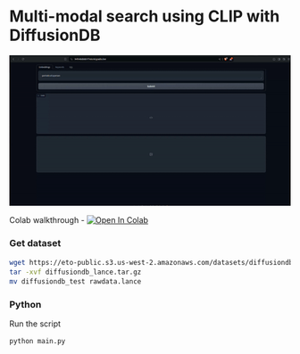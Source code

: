 # Multi-modal search using CLIP with DiffusionDB
![gradio-demo](../../assets/gradio_clip_diffusiondb.gif)


Colab walkthrough - <a href="https://colab.research.google.com/github/lancedb/vectordb-recipes/blob/main/examples/multimodal_clip/main.ipynb"><img src="https://colab.research.google.com/assets/colab-badge.svg" alt="Open In Colab"></a>

### Get dataset
```bash
wget https://eto-public.s3.us-west-2.amazonaws.com/datasets/diffusiondb_lance.tar.gz
tar -xvf diffusiondb_lance.tar.gz
mv diffusiondb_test rawdata.lance
```

### Python
Run the script
```python
python main.py
```
